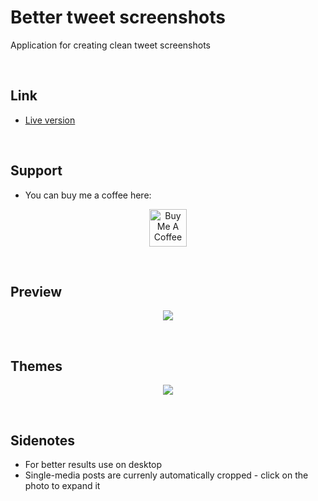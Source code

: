 # Better tweet screenshots

Application for creating clean tweet screenshots

<br>

## Link

-   [Live version](http://bit.ly/better_tw_screenshots)

<br>

## Support

-   You can buy me a coffee here:
<p align="center">
  <a href="http://bit.ly/BuyMeACoffee-GitHub" target="_blank">
    <img src="https://cdn.buymeacoffee.com/buttons/v2/default-yellow.png" alt="Buy Me A Coffee" height="60px">
  </a>  
</p>

<br>

## Preview

<p align="center">
  <img src="https://user-images.githubusercontent.com/25122875/113517156-a7e2ab00-957e-11eb-8bd5-fcfd0fd0a248.png">
</p>

<br>

## Themes

<p align="center">
  <img src="https://user-images.githubusercontent.com/25122875/113517955-67d1f700-9583-11eb-840c-14aab39440c7.png">
</p>

<br>

## Sidenotes

-   For better results use on desktop
-   Single-media posts are currenly automatically cropped - click on the photo to expand it

